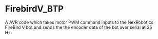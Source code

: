 # FirebirdV_BTP
A AVR code which takes motor PWM command inputs to the NexRobotics FireBird V bot and sends the the encoder data of the bot over serial at 25 Hz.
